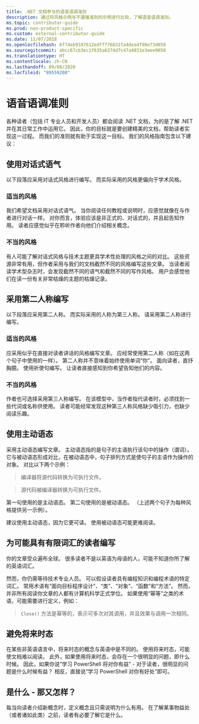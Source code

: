 ```yaml
---
title: .NET 文档参与的语音语调准则
description: 通过将风格示例与不遵循准则的示例进行比较，了解语音语调准则。
ms.topic: contributor-guide
ms.prod: non-product-specific
ms.custom: external-contributor-guide
ms.date: 11/07/2018
ms.openlocfilehash: 6f74eb9107612edfff76831fa4dea4f90e73d050
ms.sourcegitcommit: abcc67cb3ec1f635a6374d7c47a4831e3eee9050
ms.translationtype: HT
ms.contentlocale: zh-CN
ms.lasthandoff: 09/08/2020
ms.locfileid: "89559208"
---
```

# <a name="voice-and-tone-guidelines"></a>语音语调准则

各种读者（包括 IT 专业人员和开发人员）都会阅读 .NET 文档，为的是了解 .NET 并在其日常工作中运用它。 因此，你的目标就是要创建精美的文档，帮助读者实现这一过程。 而我们的准则就有助于实现这一目标。 我们的风格指南包含以下建议：

## <a name="use-a-conversational-tone"></a>使用对话式语气

以下段落应采用对话式风格进行编写。 而实际采用的风格更偏向于学术风格。

### <a name="appropriate-style"></a>适当的风格

我们希望文档采用对话式语气。 当你阅读任何教程或说明时，应感觉就像在与作者进行对话一样。 对你而言，体验应该是非正式的、对话式的，并且起告知作用。 读者应感觉似乎在聆听作者向他们介绍相关概念。

### <a name="inappropriate-style"></a>不当的风格

有人可能了解对话式风格与技术主题更具学术性处理的风格之间的对比。 这些资源非常有用，但作者采用与我们的文档截然不同的风格编写这些文章。 当读者阅读学术型杂志时，会发现截然不同的语气和截然不同的写作风格。 用户会感觉他们在读一份有关非常枯燥的主题的枯燥记录。  

## <a name="write-in-second-person"></a>采用第二人称编写

以下段落应采用第二人称。 而实际采用的人称为第三人称。 请采用第二人称进行编写。

### <a name="appropriate-style"></a>适当的风格

应采用似乎在直接对读者讲话的风格编写文章。 应经常使用第二人称（如在这两个句子中使用的一样）。 第二人称并不意味着始终使用单词“你”。 面向读者，直抒胸臆。 使用祈使句编写。 让读者直接感知到你希望告知他们的内容。

### <a name="inappropriate-style"></a>不当的风格

作者也可选择采用第三人称编写。 在该模型中，当作者指代读者时，必须找到一些代词或名称供使用。 读者可能经常发现这种第三人称风格缺少吸引力，也缺少阅读乐趣。

## <a name="use-active-voice"></a>使用主动语态

采用主动语态编写文章。 主动语态指的是句子的主语执行该句中的操作（谓词）。 它与被动语态形成对比，在被动语态中，句子排列方式是使句子的主语作为操作的对象。 对比以下两个示例：

>编译器将源代码转换为可执行文件。

>源代码被编译器转换为可执行文件。

第一句使用的是主动语态。 第二句使用的是被动语态。 （上述两个句子为每种风格提供另一示例）。

建议使用主动语态，因为它更可读。 使用被动语态可能更难阅读。

## <a name="write-for-readers-who-may-have-a-limited-vocabulary"></a>为可能具有有限词汇的读者编写

你的文章受众遍布全球。 很多读者不是以英语为母语的人，可能不知道你所了解的英语词汇。

然而，你仍需等待技术专业人员。 可以假设读者具有编程知识和编程术语的特定词汇。 常用术语有“面向目标程序设计”、“类”、“对象”、“函数”和“方法”。 然而，并非所有阅读你文章的人都有计算机科学正式学位。 如果使用“幂等”之类的术语，可能需要进行定义，例如：

> `Close()` 方法是幂等的，表示可多次对其调用，并且效果与调用一次相同。

## <a name="avoid-future-tense"></a>避免将来时态

在某些非英语语言中，将来时态的概念与英语中是不同的。 使用将来时态，可能使文档难以阅读。 此外，如果使用将来时态，会存在一个很明显的问题，即什么时候。 因此，如果你说“学习 PowerShell 将对你有益” - 对于读者，很明显的问题是什么时候有益？ 相反，直接说“学习 PowerShell 对你有好处”即可。

## <a name="what-is-it---so-what"></a>是什么 - 那又怎样？

每当向读者介绍新概念时，定义概念且只需说明为什么有用。 在了解某事物益处（或者诸如此类）之前，读者有必要了解它是什么。
